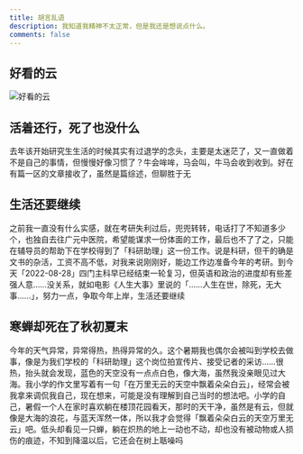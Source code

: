 ```yaml
---
title: 胡言乱语
description: 我知道我精神不太正常，但是我还是想说点什么。
comments: false
---
```

## 好看的云
![好看的云](https://download.gankun.cn.ma/api/raw/?path=/%E5%9B%BE%E7%89%87/202408-%E4%BA%91.webp)

## 活着还行，死了也没什么

去年该开始研究生生活的时候其实有过退学的念头，主要是太迷茫了，又一直做着不是自己的事情，但慢慢好像习惯了？牛会哞哞，马会叫，牛马会收到收到。好在有篇一区的文章接收了，虽然是篇综述，但聊胜于无

## 生活还要继续

之前我一直没有什么实感，就在考研失利过后，兜兜转转，电话打了不知道多少个，也独自去往广元中医院，希望能谋求一份体面的工作，最后也不了了之，只能在辅导员的帮助下在学校得到了「科研助理」这一份工作。说是科研，但干的确是文书的杂活，工资不高不低，对我来说刚刚好，能边工作边准备今年的考研。到今天「2022-08-28」四门主科早已经结束一轮复习，但英语和政治的进度却有些差强人意……没关系，就如电影《人生大事》里说的「……人生在世，除死，无大事……」，努力一点，争取今年上岸，生活还要继续

## 寒蝉却死在了秋初夏末

今年的天气异常，异常得热，热得异常的久。这个暑期我也偶尔会被叫到学校去做事，像是为我们学校的「科研助理」这个岗位拍宣传片、接受记者的采访……很热，抬头就会发现，蓝色的天空没有一点点白色，像大海，虽然我没亲眼见过大海。我小学的作文里写着有一句「在万里无云的天空中飘着朵朵白云」，经常会被我拿来调侃我自己，现在想来，可能是没有理解到自己当时的想法吧。小学的自己，暑假一个人在家时喜欢躺在楼顶花园看天，那时的天干净，虽然是有云，但就像是大海的浪花，与蓝天浑然一体，所以我才会觉得「飘着朵朵白云的天空万里无云」吧。低头却看见一只蝉，躺在炽热的地上一动也不动，却也没有被动物或人损伤的痕迹，不知到降温以后，它还会在树上聒噪吗
